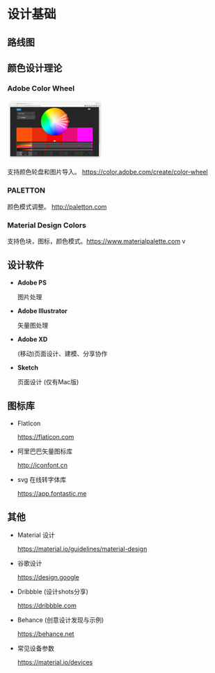 # 设计基础

## 路线图

## 颜色设计理论

### Adobe Color Wheel

<img src="/assets/adobe-color-wheel.png" alt="" width="220">

支持颜色轮盘和图片导入。 https://color.adobe.com/create/color-wheel

### PALETTON

颜色模式调整。 http://paletton.com

### Material Design Colors

支持色块，图标，颜色模式。https://www.materialpalette.com
v
## 设计软件

- __Adobe PS__

  图片处理

- __Adobe Illustrator__

  矢量图处理

- __Adobe XD__

  (移动)页面设计、建模、分享协作

- __Sketch__

  页面设计 (仅有Mac版)


## 图标库

- FlatIcon

  https://flaticon.com

- 阿里巴巴矢量图标库

  http://iconfont.cn

- svg 在线转字体库

  https://app.fontastic.me

## 其他

- Material 设计

  https://material.io/guidelines/material-design

- 谷歌设计

  https://design.google

- Dribbble (设计shots分享)

  https://dribbble.com

- Behance (创意设计发现与示例)

  https://behance.net

- 常见设备参数

  https://material.io/devices
